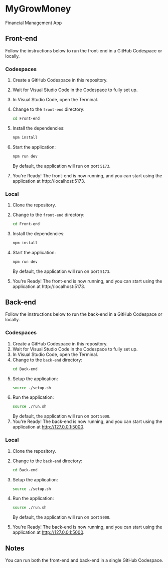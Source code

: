 # MyGrowMoney
Financial Management App

## Front-end

Follow the instructions below to run the front-end in a GitHub Codespace or locally.

### Codespaces

1. Create a GitHub Codespace in this repository.
2. Wait for Visual Studio Code in the Codespace to fully set up.
3. In Visual Studio Code, open the Terminal.
4. Change to the `front-end` directory:

    ```bash
    cd Front-end
    ```

5. Install the dependencies:

    ```bash
    npm install
    ```

6. Start the application:
    ```bash
    npm run dev
    ```

    By default, the application will run on port `5173`.

7. You're Ready! The front-end is now running, and you can start using the application at http://localhost:5173.

### Local

1. Clone the repository.

2. Change to the `front-end` directory:

    ```bash
    cd Front-end
    ```

3. Install the dependencies:

    ```bash
    npm install
    ```

4. Start the application:
    ```bash
    npm run dev
    ```

    By default, the application will run on port `5173`.

4. You're Ready! The front-end is now running, and you can start using the application at http://localhost:5173.

## Back-end

Follow the instructions below to run the back-end in a GitHub Codespace or locally.

### Codespaces

1. Create a GitHub Codespace in this repository.
2. Wait for Visual Studio Code in the Codespace to fully set up.
3. In Visual Studio Code, open the Terminal.
4. Change to the `back-end` directory:
    ```bash
    cd Back-end
    ```
5. Setup the application:
    ```bash
    source ./setup.sh
    ```
6. Run the application:
    ```bash
    source ./run.sh
    ```
    By default, the application will run on port `5000`.
7. You're Ready! The back-end is now running, and you can start using the application at http://127.0.0.1:5000.

### Local

1. Clone the repository.

2. Change to the `back-end` directory:
    ```bash
    cd Back-end
    ```
3. Setup the application:
    ```bash
    source ./setup.sh
    ```
4. Run the application:
    ```bash
    source ./run.sh
    ```
    By default, the application will run on port `5000`.
5. You're Ready! The back-end is now running, and you can start using the application at http://127.0.0.1:5000.

## Notes

You can run both the front-end and back-end in a single GitHub Codespace.